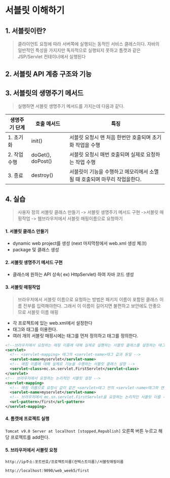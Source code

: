 # 서블릿 이해하기

## 1. 서블릿이란?

> 클라이언트 요청에 따라 서버쪽에 실행되는 동적인 서비스 클레스이다. 자바의 일반적인 특성을 가지지만 독자적으로 실행되지 못하고 톰캣과 같은 JSP/Servlet 컨테이너에서 실행된다



## 2. 서블릿 API 계층 구조와 기능





## 3. 서블릿의 생명주기 메서드

> 실행하면 서블릿 생명주기 메서드를 가지는데 다음과 같다.

| 생명주기 단계 | 호출 메서드       | 특징                                                         |
| ------------- | ----------------- | ------------------------------------------------------------ |
| 1. 초기화     | init()            | 서블릿 요청시 맨 처음 한번만 호출되며 초기화 작업을 수행     |
| 2. 작업 수행  | doGet(), doPost() | 서블릿 요청시 매번 호출되며 실제로 요청하는 작업 수행        |
| 3. 종료       | destroy()         | 서블릿이 기능을 수행하고 메모리에서 소멸될 때 호출되며 마무리 작업을한다. |



## 4. 실습

> 사용자 정의 서블릿 클래스 만들기 -> 서블릿 생명주기 메서드 구현 ->서블릿 매핑작업 -> 웹브라우저에서 서블릿 매핑이름으로 요청하기



#### 1. 서블릿 클래스 만들기

- dynamic web project를 생성 (next 마지막창에서 web.xml 생성 체크)
- package 및 클래스 생성



#### 2. 서블릿 생명주기 메서드 구현

- 클래스에 원하는 API 상속( ex) HttpServlet) 하여 자바 코드 생성



#### 3. 서블릿 매핑작업 

> 브라우저에서 서블릿 이름으로 요청하는 방법은 패키지 이름이 포함된 클래스 이름 전부를 입력해야한다. 그래서 이 이름이 길어지면 불편하고 보안에도 안좋으므로 서블릿 이름 매핑

- 각 프로젝트에 있는 web.xml에서 설정한다
- <servlet> 태그와 <servlet-mapping> 태그를 이용한다.
- 여러 개의 서블릿 매핑시에는 <servlet>태그를 먼저 정의하고 <servlet-mapping> 태그를 정의한다.

```xml
<!--브라우저에서 요청하는 매핑 이름에 대해 실제로 실행하는 서블릿 클래스를 설정하는 태그-->
<servlet>
  <!-- <servlet-mapping> 태그의 <servlet-name>태그 값과 동일 -->
  <servlet-name>myservlet</servlet-name> 
  <!-- 매핑 이름에 대해 실제로 기능을 수행하는 서블릿 클래스 설정 -->
  <servlet-class>mc.sn.servlet.FirstServlet</servlet-class> 
</servlet>
<!-- 브라우저에서 요청하는 논리적인 서블릿 설정 -->
<servlet-mapping> 
  <!-- 매핑 이름으로 요청시 값이 같은 <servlet>태그 안의 <servlet-name>태그와 연결 -->
  <servlet-name>myservlet</servlet-name> 
  <!-- 브라우저에서 mc.sn.servlet.FirstServlet을 요청하는 논리적인 서블릿 이름 -->  
  <url-pattern>/first</url-pattern>
</servlet-mapping> 
```



#### 4. 톰캣에 프로젝트 실행

`Tomcat v9.0 Server at localhost [stopped,Republish]` 오른쪽 버튼 누르고 해당 프로젝트를 add한다.



#### 5. 브라우저에서 서블릿 요청

`http://ip주소:포트번호/프로젝트이름(컨텍스트이름)/서블릿매핑이름`

`http://localhost:9090/web_week5/first`

